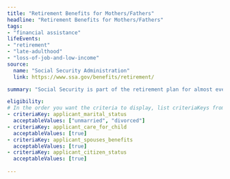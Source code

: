 ```yaml
---
title: "Retirement Benefits for Mothers/Fathers"
headline: "Retirement Benefits for Mothers/Fathers"
tags: 
- "financial assistance"
lifeEvents: 
- "retirement"
- "late-adulthood"
- "loss-of-job-and-low-income"
source:
  name: "Social Security Administration"
  link: https://www.ssa.gov/benefits/retirement/

summary: "Social Security is part of the retirement plan for almost every American worker. It provides replacement income for qualified retirees and their families."

eligibility:
# In the order you want the criteria to display, list criteriaKeys from the csv here, each followed by a comma-separated list of which values indicate eligibility for that criteria. Wrap individual values in quotes if they have inner commas.
- criteriaKey: applicant_marital_status
  acceptableValues: ["unmarried", "divorced"]
- criteriaKey: applicant_care_for_child
  acceptableValues: [true]
- criteriaKey: applicant_spouses_benefits
  acceptableValues: [true]
- criteriaKey: applicant_citizen_status
  acceptableValues: [true] 
  
---
```

